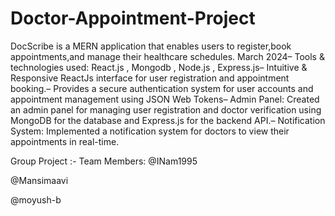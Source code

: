 # Doctor-Appointment-Project
DocScribe is a MERN application that enables users to register,book appointments,and manage their healthcare schedules.
 March 2024– Tools & technologies used: React.js , Mongodb , Node.js , Express.js– Intuitive & Responsive ReactJs interface for user registration and appointment booking.– Provides a secure authentication system for user accounts and appointment management using JSON Web Tokens– Admin Panel: Created an admin panel for managing user registration and doctor verification using MongoDB for
 the database and Express.js for the backend API.– Notification System: Implemented a notification system for doctors to view their appointments in real-time.

Group Project :-
Team Members:
@INam1995      
         
@Mansimaavi

@moyush-b
